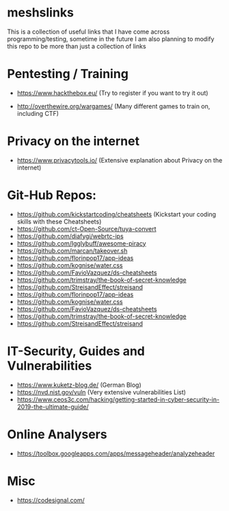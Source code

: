 # meshslinks
This is a collection of useful links that I have come across programming/testing, sometime in the future I am also planning to modify this repo to be more than just a collection of links

# Pentesting / Training
  - https://www.hackthebox.eu/ (Try to register if you want to try it out)
  
  - http://overthewire.org/wargames/ (Many different games to train on, including CTF)

# Privacy on the internet
  - https://www.privacytools.io/ (Extensive explanation about Privacy on the internet)

# Git-Hub Repos:
  - https://github.com/kickstartcoding/cheatsheets (Kickstart your coding skills with these Cheatsheets)
  - https://github.com/ct-Open-Source/tuya-convert 
  - https://github.com/diafygi/webrtc-ips  
  - https://github.com/Igglybuff/awesome-piracy
  - https://github.com/marcan/takeover.sh  
  - https://github.com/florinpop17/app-ideas  
  - https://github.com/kognise/water.css  
  - https://github.com/FavioVazquez/ds-cheatsheets  
  - https://github.com/trimstray/the-book-of-secret-knowledge  
  - https://github.com/StreisandEffect/streisand  
  - https://github.com/florinpop17/app-ideas  
  - https://github.com/kognise/water.css  
  - https://github.com/FavioVazquez/ds-cheatsheets  
  - https://github.com/trimstray/the-book-of-secret-knowledge  
  - https://github.com/StreisandEffect/streisand
  
# IT-Security, Guides and Vulnerabilities
  - https://www.kuketz-blog.de/ (German Blog)
  - https://nvd.nist.gov/vuln (Very extensive vulnerabilities List)
  - https://www.ceos3c.com/hacking/getting-started-in-cyber-security-in-2019-the-ultimate-guide/
  
# Online Analysers
  - https://toolbox.googleapps.com/apps/messageheader/analyzeheader

# Misc
  - https://codesignal.com/
